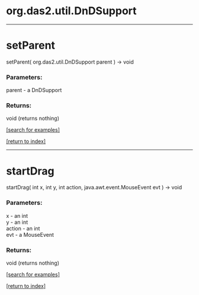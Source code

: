 # org.das2.util.DnDSupport



***
<a name="setParent"></a>
# setParent
setParent( org.das2.util.DnDSupport parent ) &rarr; void



### Parameters:
parent - a DnDSupport

### Returns:
void (returns nothing)


<a href="https://github.com/autoplot/dev/search?q=setParent&unscoped_q=setParent">[search for examples]</a>

<a href="https://github.com/autoplot/documentation/blob/master/javadoc/index-all.md">[return to index]</a>

***
<a name="startDrag"></a>
# startDrag
startDrag( int x, int y, int action, java.awt.event.MouseEvent evt ) &rarr; void



### Parameters:
x - an int
<br>y - an int
<br>action - an int
<br>evt - a MouseEvent

### Returns:
void (returns nothing)


<a href="https://github.com/autoplot/dev/search?q=startDrag&unscoped_q=startDrag">[search for examples]</a>

<a href="https://github.com/autoplot/documentation/blob/master/javadoc/index-all.md">[return to index]</a>

